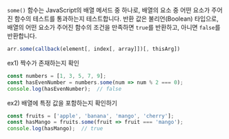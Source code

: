 `some()` 함수는 JavaScript의 배열 메서드 중 하나로, 배열의 요소 중 어떤 요소가 주어진 함수의 테스트를 통과하는지 테스트합니다. 반환 값은 불리언(Boolean) 타입으로, 배열의 어떤 요소가 주어진 함수의 조건을 만족하면 `true`를 반환하고, 아니면 `false`를 반환합니다.

```javascript
arr.some(callback(element[, index[, array]])[, thisArg])
```


ex1) 짝수가 존재하는지 확인
```javascript
const numbers = [1, 3, 5, 7, 9];
const hasEvenNumber = numbers.some(num => num % 2 === 0);
console.log(hasEvenNumber);  // false
```

ex2) 배열에 특정 값을 포함하는지 확인하기
```javascript
const fruits = ['apple', 'banana', 'mango', 'cherry'];
const hasMango = fruits.some(fruit => fruit === 'mango');
console.log(hasMango);  // true
```
